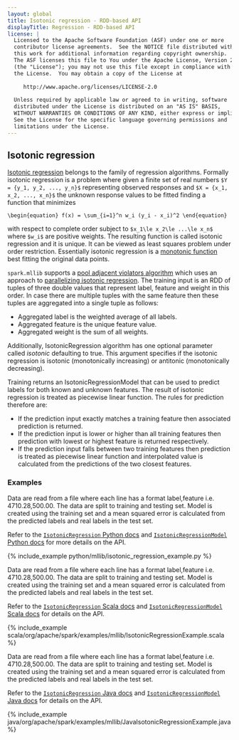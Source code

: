 ```yaml
---
layout: global
title: Isotonic regression - RDD-based API
displayTitle: Regression - RDD-based API
license: |
  Licensed to the Apache Software Foundation (ASF) under one or more
  contributor license agreements.  See the NOTICE file distributed with
  this work for additional information regarding copyright ownership.
  The ASF licenses this file to You under the Apache License, Version 2.0
  (the "License"); you may not use this file except in compliance with
  the License.  You may obtain a copy of the License at
 
     http://www.apache.org/licenses/LICENSE-2.0
 
  Unless required by applicable law or agreed to in writing, software
  distributed under the License is distributed on an "AS IS" BASIS,
  WITHOUT WARRANTIES OR CONDITIONS OF ANY KIND, either express or implied.
  See the License for the specific language governing permissions and
  limitations under the License.
---
```


## Isotonic regression
[Isotonic regression](http://en.wikipedia.org/wiki/Isotonic_regression)
belongs to the family of regression algorithms. Formally isotonic regression is a problem where
given a finite set of real numbers `$Y = {y_1, y_2, ..., y_n}$` representing observed responses
and `$X = {x_1, x_2, ..., x_n}$` the unknown response values to be fitted
finding a function that minimizes

`\begin{equation}
  f(x) = \sum_{i=1}^n w_i (y_i - x_i)^2
\end{equation}`

with respect to complete order subject to
`$x_1\le x_2\le ...\le x_n$` where `$w_i$` are positive weights.
The resulting function is called isotonic regression and it is unique.
It can be viewed as least squares problem under order restriction.
Essentially isotonic regression is a
[monotonic function](http://en.wikipedia.org/wiki/Monotonic_function)
best fitting the original data points.

`spark.mllib` supports a
[pool adjacent violators algorithm](https://doi.org/10.1198/TECH.2010.10111)
which uses an approach to
[parallelizing isotonic regression](https://doi.org/10.1007/978-3-642-99789-1_10).
The training input is an RDD of tuples of three double values that represent
label, feature and weight in this order. In case there are multiple tuples with
the same feature then these tuples are aggregated into a single tuple as follows:

* Aggregated label is the weighted average of all labels.
* Aggregated feature is the unique feature value.
* Aggregated weight is the sum of all weights.

Additionally, IsotonicRegression algorithm has one
optional parameter called $isotonic$ defaulting to true.
This argument specifies if the isotonic regression is
isotonic (monotonically increasing) or antitonic (monotonically decreasing).

Training returns an IsotonicRegressionModel that can be used to predict
labels for both known and unknown features. The result of isotonic regression
is treated as piecewise linear function. The rules for prediction therefore are:

* If the prediction input exactly matches a training feature
  then associated prediction is returned.
* If the prediction input is lower or higher than all training features
  then prediction with lowest or highest feature is returned respectively.
* If the prediction input falls between two training features then prediction is treated
  as piecewise linear function and interpolated value is calculated from the
  predictions of the two closest features.

### Examples

<div class="codetabs">

<div data-lang="python" markdown="1">
Data are read from a file where each line has a format label,feature
i.e. 4710.28,500.00. The data are split to training and testing set.
Model is created using the training set and a mean squared error is calculated from the predicted
labels and real labels in the test set.

Refer to the [`IsotonicRegression` Python docs](api/python/reference/api/pyspark.mllib.regression.IsotonicRegression.html) and [`IsotonicRegressionModel` Python docs](api/python/reference/api/pyspark.mllib.regression.IsotonicRegressionModel.html) for more details on the API.

{% include_example python/mllib/isotonic_regression_example.py %}
</div>

<div data-lang="scala" markdown="1">
Data are read from a file where each line has a format label,feature
i.e. 4710.28,500.00. The data are split to training and testing set.
Model is created using the training set and a mean squared error is calculated from the predicted
labels and real labels in the test set.

Refer to the [`IsotonicRegression` Scala docs](api/scala/org/apache/spark/mllib/regression/IsotonicRegression.html) and [`IsotonicRegressionModel` Scala docs](api/scala/org/apache/spark/mllib/regression/IsotonicRegressionModel.html) for details on the API.

{% include_example scala/org/apache/spark/examples/mllib/IsotonicRegressionExample.scala %}
</div>
<div data-lang="java" markdown="1">
Data are read from a file where each line has a format label,feature
i.e. 4710.28,500.00. The data are split to training and testing set.
Model is created using the training set and a mean squared error is calculated from the predicted
labels and real labels in the test set.

Refer to the [`IsotonicRegression` Java docs](api/java/org/apache/spark/mllib/regression/IsotonicRegression.html) and [`IsotonicRegressionModel` Java docs](api/java/org/apache/spark/mllib/regression/IsotonicRegressionModel.html) for details on the API.

{% include_example java/org/apache/spark/examples/mllib/JavaIsotonicRegressionExample.java %}
</div>

</div>


